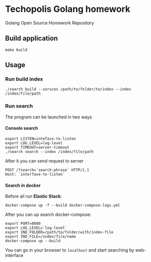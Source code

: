 # Techopolis Golang homework
Golang Open Source Homework Repository

## Build application

```shell script
make build
```

## Usage

### Run build index

```shell script
./search build --soruces /path/to/folder/to/index --index /index/file/path
```

### Run search

The program can be launched in two ways

#### Console search

```shell script
export LISTEN=inteface-to-listen
export LOG_LEVEL=log-level
export TIMEOUT=server-timeout  
./search search --index /index/file/path
```

After it you can send request to server
```http request
POST /?search=`search-phrase` HTTP/1.1
Host: `interfase-to-listen`
```

#### Search in docker

Before all run **Elastic Stack**:

```shell script
docker-compose up -f --build docker-compose-logs.yml
```

After you can up search docker-compose:

```shell script
export PORT=8080
export LOG_LEVEL=`log-level`
export IND_FOLDER=/path/to/folder/with/index-file
export IND_FILE=/index/file/name
docker-compose up --build
```
You can go in your browser to `localhost` and start searching by web-interface 